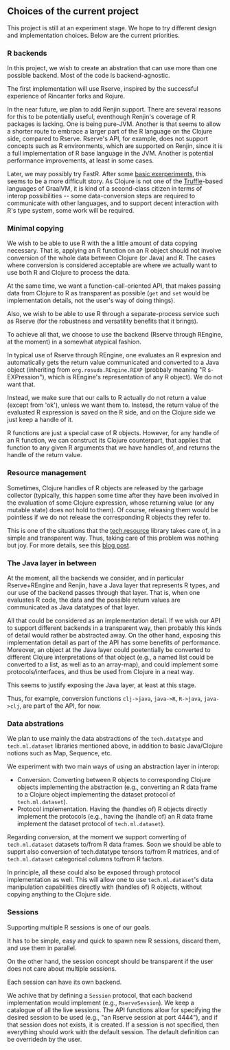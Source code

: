 
## Choices of the current project

This project is still at an experiment stage. We hope to try different design and implementation choices. Below are the current priorities.

### R backends

In this project, we wish to create an abstration that can use more than one possible backend. Most of the code is backend-agnostic.

The first implementation will use Rserve, inspired by the successful experience of Rincanter forks and Rojure. 

In the near future, we plan to add Renjin support. There are several reasons for this to be potentially useful, eventhough Renjin's coverage of R packages is lacking. One is being pure-JVM. Another is that seems to allow a shorter route to embrace a larger part of the R language on the Clojure side, compared to Rserve. Rserve's API, for example, does not support concepts such as R environments, which are supported on Renjin, since it is a full implementation of R base language in the JVM. Another is potential performance improvements, at least in some cases.

Later, we may possibly try FastR. After some [basic exerperiments](https://github.com/scicloj/fastr-examples), this seems to be a more difficult story. As Clojure is not one of the [Truffle](https://github.com/oracle/graal/tree/master/truffle)-based languages of GraalVM, it is kind of a second-class citizen in terms of interop possibilities -- some data-conversion steps are required to communicate with other languages, and to support decent interaction with R's type system, some work will be required.

### Minimal copying

We wish to be able to use R with the a little amount of data copying necessary. That is, applying an R function on an R object should not involve conversion of the whole data between Clojure (or Java) and R. The cases where conversion is considered acceptable are where we actually want to use both R and Clojure to process the data.

At the same time, we want a function-call-oriented API, that makes passing data from Clojure to R as transparent as possible (`get` and `set` would be implementation details, not the user's way of doing things).

Also, we wish to be able to use R through a separate-process service such as Rserve (for the robustness and versatility benefits that it brings).

To achieve all that, we choose to use the backend (Rserve through REngine, at the moment) in a somewhat atypical fashion.

In typical use of Rserve through REngine, one evaluates an R expresion and automatically gets the return value communicated and converted to a Java object (inheriting from `org.rosuda.REngine.REXP` (probbaly meaning "R s-EXPression"), which is REngine's representation of any R object). We do not want that.

Instead, we make sure that our calls to R actually do not return a value (except from 'ok'), unless we want them to. Instead, the return value of the evaluated R expression is saved on the R side, and on the Clojure side we just keep a handle of it.

R functions are just a special case of R objects. However, for any handle of an R function, we can construct its Clojure counterpart, that applies that function to any given R arguments that we have handles of, and returns the handle of the return value.

### Resource management

Sometimes, Clojure handles of R objects are released by the garbage collector (typically, this happen some time after they have been involved in the evaluation of some Clojure expression, whose returning value (or any mutable state) does not hold to them). Of course, releasing them would be pointless if we do not release the corresponding R objects they refer to.

This is one of the situations that the [tech.resource](LINK) library takes care of, in a simple and transparent way. Thus, taking care of this problem was nothing but joy. For more details, see this [blog post](http://techascent.com/blog/generalized-resource-management.html).

### The Java layer in between

At the moment, all the backends we consider, and in particular Rserve+REngine and Renjin, have a Java layer that represents R types, and our use of the backend passes through that layer. That is, when one evaluates R code, the data and the possible return values are communicated as Java datatypes of that layer.

All that could be considered as an implementation detail. If we wish our API to support different backends in a transparent way, then probably this kinds of detail would rather be abstracted away. On the other hand, exposing this implementation detail as part of the API has some benefits of performance. Moreover, an object at the Java layer could poetentially be converted to different Clojure interpretations of that object (e.g., a named list could be converted to a list, as well as to an array-map), and could implement some protocols/interfaces, and thus be used from Clojure in a neat way.

This seems to justify exposing the Java layer, at least at this stage.

Thus, for example, conversion functions `clj->java`, `java->R`, `R->java`, `java->clj`, are part of the API, for now.

### Data abstrations

We plan to use mainly the data abstractions of the `tech.datatype` and `tech.ml.dataset` libraries mentioned above, in addition to basic Java/Clojure notions such as Map, Sequence, etc.

We experiment with two main ways of using an abstraction layer in interop:
* Conversion. Converting between R objects to corresponding Clojure objects implementing the abstraction (e.g., converting an R data frame to a Clojure object implementing the dataset protocol of `tech.ml.dataset`).
* Protocol implementation. Having the (handles of) R objects directly implement the protocols (e.g., having the (handle of) an R data frame implement the dataset protocol of `tech.ml.dataset`).

Regarding conversion, at the moment we support converting of `tech.ml.dataset` datasets to/from R data frames. Soon we should be able to supprt also conversion of tech.datatype tensors to/from R matrices, and of `tech.ml.dataset` categorical columns to/from R factors.

In principle, all these could also be exposed through protocol implementation as well. This will allow one to use `tech.ml.dataset`'s data manipulation capabilities directly with (handles of) R objects, without copying anything to the Clojure side.

### Sessions

Supporting multiple R sessions is one of our goals.

It has to be simple, easy and quick to spawn new R sessions, discard them, and use them in parallel.

On the other hand, the session concept should be transparent if the user does not care about multiple sessions.

Each session can have its own backend. 

We achive that by defining a `Session` protocol, that each backend implementation would implement (e.g., `RserveSession`). We keep a catalogue of all the live sessions. The API functions allow for specifying the desired session to be used (e.g., "an Rserve session at port 4444"), and if that session does not exists, it is created. If a session is not specified, then everything should work with the default session. The default definition can be overridedn by the user.


